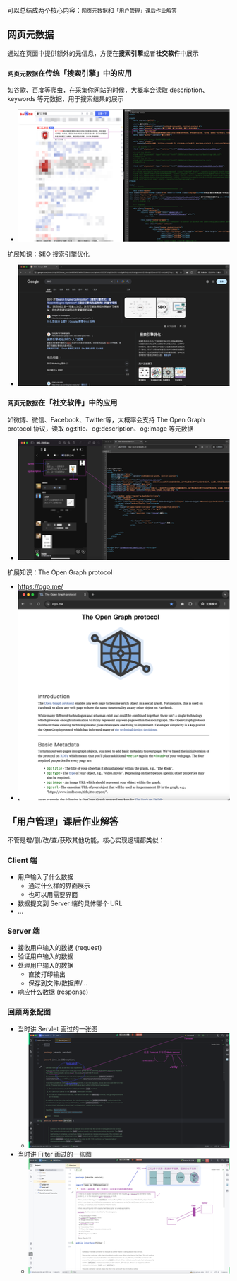 可以总结成两个核心内容：`网页元数据`和`「用户管理」课后作业解答`

## 网页元数据
通过在页面中提供额外的元信息，方便在**搜索引擎**或者**社交软件**中展示

### `网页元数据`在传统「搜索引擎」中的应用
如谷歌、百度等爬虫，在采集你网站的时候，大概率会读取 description、keywords 等元数据，用于搜索结果的展示
- ![img_2.png](img_2.png)

扩展知识：SEO 搜索引擎优化
- ![img.png](img.png)

### `网页元数据`在「社交软件」中的应用
如微博、微信、Facebook、Twitter等，大概率会支持 The Open Graph protocol 协议，读取 og:title、og:description、og:image 等元数据
- ![img_3.png](img_3.png)

扩展知识：The Open Graph protocol
- https://ogp.me/
- ![img_1.png](img_1.png)

## 「用户管理」课后作业解答
不管是增/删/改/查/获取其他功能，核心实现逻辑都类似：

### Client 端
- 用户输入了什么数据
  - 通过什么样的界面展示
  - 也可以用需要界面
- 数据提交到 Server 端的具体哪个 URL
- ...

### Server 端
- 接收用户输入的数据 (request)
- 验证用户输入的数据
- 处理用户输入的数据
  - 直接打印输出
  - 保存到文件/数据库/...
- 响应什么数据 (response)

### 回顾两张配图
- 当时讲 Servlet 画过的一张图
  - ![img_4.png](img_4.png)
- 当时讲 Filter 画过的一张图
  - ![img_5.png](img_5.png)

